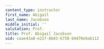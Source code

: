 ```yaml
---
content_type: instructor
first_name: Abigail
last_name: Jacobson
middle_initial: ''
salutation: Prof.
title: Prof. Abigail Jacobson
uid: caae43a8-e21f-86d3-6758-b9d70e9ab112
---
```

